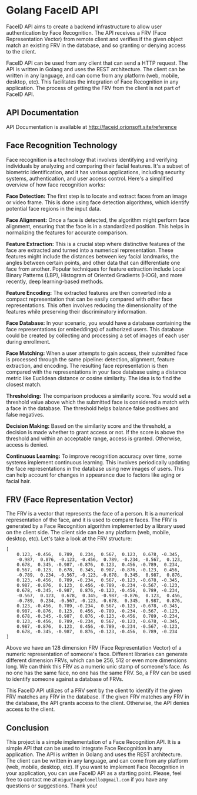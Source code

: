 # Golang FaceID API

FaceID API aims to create a backend infrastructure to allow user authentication by Face Recognition. The API receives a FRV (Face Representation Vector) from remote client and verifies if the given object match an existing FRV in the database, and so granting or denying access to the client.

FaceID API can be used from any client that can send a HTTP request. The API is written in Golang and uses the REST architecture. The client can be written in any language, and can come from any platform (web, mobile, desktop, etc). This facilitates the integration of Face Recognition in any application. The process of getting the FRV from the client is not part of FaceID API. 


## API Documentation  

API Documentation is available at http://faceid.orionsoft.site/reference


## Face Recognition Technology

Face recognition is a technology that involves identifying and verifying individuals by analyzing and comparing their facial features. It's a subset of biometric identification, and it has various applications, including security systems, authentication, and user access control. Here's a simplified overview of how face recognition works:

**Face Detection:** The first step is to locate and extract faces from an image or video frame. This is done using face detection algorithms, which identify potential face regions in the input data.

**Face Alignment:** Once a face is detected, the algorithm might perform face alignment, ensuring that the face is in a standardized position. This helps in normalizing the features for accurate comparison.

**Feature Extraction:** This is a crucial step where distinctive features of the face are extracted and turned into a numerical representation. These features might include the distances between key facial landmarks, the angles between certain points, and other data that can differentiate one face from another. Popular techniques for feature extraction include Local Binary Patterns (LBP), Histogram of Oriented Gradients (HOG), and more recently, deep learning-based methods.

**Feature Encoding:** The extracted features are then converted into a compact representation that can be easily compared with other face representations. This often involves reducing the dimensionality of the features while preserving their discriminatory information.

**Face Database:** In your scenario, you would have a database containing the face representations (or embeddings) of authorized users. This database could be created by collecting and processing a set of images of each user during enrollment.

**Face Matching:** When a user attempts to gain access, their submitted face is processed through the same pipeline: detection, alignment, feature extraction, and encoding. The resulting face representation is then compared with the representations in your face database using a distance metric like Euclidean distance or cosine similarity. The idea is to find the closest match.

**Thresholding:** The comparison produces a similarity score. You would set a threshold value above which the submitted face is considered a match with a face in the database. The threshold helps balance false positives and false negatives.

**Decision Making:** Based on the similarity score and the threshold, a decision is made whether to grant access or not. If the score is above the threshold and within an acceptable range, access is granted. Otherwise, access is denied.

**Continuous Learning:** To improve recognition accuracy over time, some systems implement continuous learning. This involves periodically updating the face representations in the database using new images of users. This can help account for changes in appearance due to factors like aging or facial hair.


## FRV (Face Representation Vector)

The FRV is a vector that represents the face of a person. It is a numerical representation of the face, and it is used to compare faces. The FRV is generated by a Face Recognition algorithm implemented by a library used on the client side. The client side can be any platform (web, mobile, desktop, etc). Let's take a look at the FRV structure:

```
[
	0.123, -0.456,  0.789,  0.234,  0.567,  0.123,  0.678, -0.345,
	-0.987,  0.876, -0.123, -0.456,  0.789, -0.234, -0.567,  0.123,
	0.678,  0.345, -0.987, -0.876,  0.123,  0.456, -0.789,  0.234,
	0.567, -0.123,  0.678,  0.345,  0.987, -0.876, -0.123,  0.456,
	-0.789,  0.234, -0.567, -0.123, -0.678,  0.345,  0.987,  0.876,
	0.123, -0.456,  0.789, -0.234,  0.567, -0.123, -0.678, -0.345,
	0.987, -0.876,  0.123,  0.456, -0.789, -0.234, -0.567, -0.123,
	0.678, -0.345, -0.987,  0.876, -0.123, -0.456,  0.789, -0.234,
	-0.567,  0.123,  0.678,  0.345, -0.987, -0.876,  0.123,  0.456,
	-0.789,  0.234, -0.567, -0.123, -0.678,  0.345,  0.987,  0.876,
	0.123, -0.456,  0.789, -0.234,  0.567, -0.123, -0.678, -0.345,
	0.987, -0.876,  0.123,  0.456, -0.789, -0.234, -0.567, -0.123,
	0.678, -0.345, -0.987,  0.876, -0.123, -0.456,  0.789, -0.234,
	0.123, -0.456,  0.789, -0.234,  0.567, -0.123, -0.678, -0.345,
	0.987, -0.876,  0.123,  0.456, -0.789, -0.234, -0.567, -0.123,
	0.678, -0.345, -0.987,  0.876, -0.123, -0.456,  0.789, -0.234
]
```
Above we have an 128 dimension FRV (Face Representation Vector) of a numeric representation of someone's face. Different libraries can generate different dimension FRVs, which can be 256, 512 or even more dimensions long. We can think this FRV as a numeric unic stamp of someone's face. As no one has the same face, no one has the same FRV. So, a FRV can be used to identify someone against a database of FRVs. 

This FaceID API utilizes of a FRV sent by the client to identify if the given FRV matches any FRV in the database. If the given FRV matches any FRV in the database, the API grants access to the client. Otherwise, the API denies access to the client.


## Conclusion

This project is a simple implementation of a Face Recognition API. It is a simple API that can be used to integrate Face Recognition in any application. The API is written in Golang and uses the REST architecture. The client can be written in any language, and can come from any platform (web, mobile, desktop, etc). If you want to implement Face Recognition in your application, you can use FaceID API as a starting point. Please, feel free to contact me at `miguelangelomello@gmail.com` if you have any questions or suggestions. Thank you!

